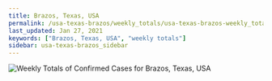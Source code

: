 ```yaml
---
title: Brazos, Texas, USA
permalink: /usa-texas-brazos/weekly_totals/usa-texas-brazos-weekly_totals.html
last_updated: Jan 27, 2021
keywords: ["Brazos, Texas, USA", "weekly totals"]
sidebar: usa-texas-brazos_sidebar
---
```


![Weekly Totals of Confirmed Cases for Brazos, Texas, USA](/covid_tracker/images/graphs/usa-texas-brazos-weekly_totals_graph.png)
